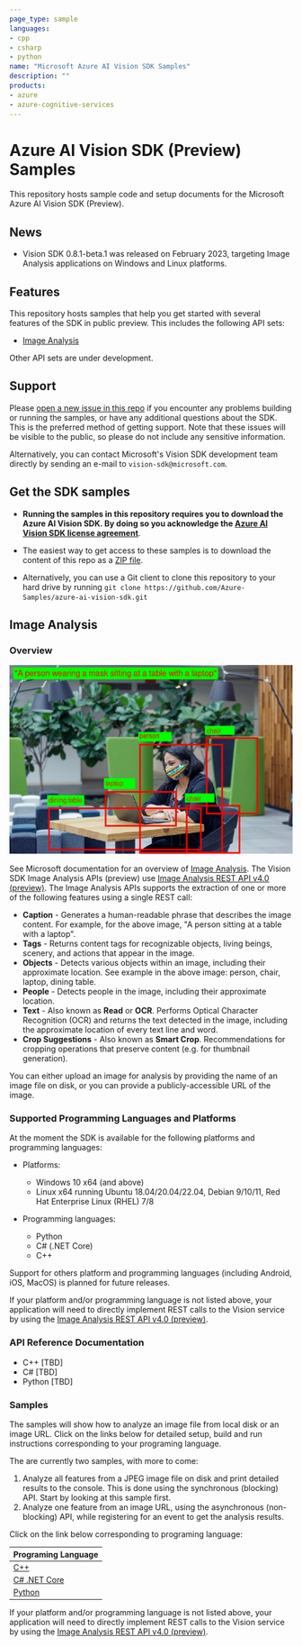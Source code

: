 ```yaml
---
page_type: sample
languages:
- cpp
- csharp
- python
name: "Microsoft Azure AI Vision SDK Samples"
description: ""
products:
- azure
- azure-cognitive-services
---
```


# Azure AI Vision SDK (Preview) Samples

This repository hosts sample code and setup documents for the Microsoft Azure AI Vision SDK (Preview).

## News

* Vision SDK 0.8.1-beta.1 was released on February 2023, targeting Image Analysis applications on Windows and Linux platforms.

<!-- [See release notes](https://github.com/Azure-Samples/azure-ai-vision-sdk/releases/tag/0.8.0-alpha.0.33370873) -->

## Features

This repository hosts samples that help you get started with several features of the SDK in public preview. This includes the following API sets:

* [Image Analysis](#image-analysis)

Other API sets are under development.

## Support

Please [open a new issue in this repo](https://github.com/Azure-Samples/azure-ai-vision-sdk/issues) if you encounter any problems building or running the samples, or have any additional questions about the SDK. This is the preferred method of getting support. Note that these issues will be visible to the public, so please do not include any sensitive information.

Alternatively, you can contact Microsoft's Vision SDK development team directly by sending an e-mail to  `vision-sdk@microsoft.com`.

## Get the SDK samples

* **Running the samples in this repository requires you to download the Azure AI Vision SDK. By doing so you acknowledge the [Azure AI Vision SDK license agreement](https://aka.ms/azai/vision/license)**.

* The easiest way to get access to these samples is to download the content of this repo as a [ZIP file](https://github.com/Azure-Samples/azure-ai-vision-sdk/archive/master.zip).

* Alternatively, you can use a Git client to clone this repository to your hard drive by running `git clone https://github.com/Azure-Samples/azure-ai-vision-sdk.git`

## Image Analysis

### Overview

![GitHub Logo](docs/image-analysis/image-analysis-results.png)

See Microsoft documentation for an overview of [Image Analysis](https://learn.microsoft.com/azure/cognitive-services/computer-vision/overview-image-analysis). The Vision SDK Image Analysis APIs (preview) use [Image Analysis REST API v4.0 (preview)](docs/image-analysis/Image-Analysis-2023-02-01-preview-API-doc.md). The Image Analysis APIs supports the extraction of one or more of the following features using a single REST call:

* **Caption** - Generates a human-readable phrase that describes the image content. For example, for the above image, "A person sitting at a table with a laptop".
* **Tags** - Returns content tags for recognizable objects, living beings, scenery, and actions that appear in the image.
* **Objects** - Detects various objects within an image, including their approximate location. See example in the above image: person, chair, laptop, dining table.
* **People** - Detects people in the image, including their approximate location.
* **Text** - Also known as **Read** or **OCR**. Performs Optical Character Recognition (OCR) and returns the text detected in the image, including the approximate location of every text line and word.
* **Crop Suggestions** - Also known as **Smart Crop**. Recommendations for cropping operations that preserve content (e.g. for thumbnail generation).

You can either upload an image for analysis by providing the name of an image file on disk, or you can provide a publicly-accessible URL of the image.

### Supported Programming Languages and Platforms

At the moment the SDK is available for the following platforms and programming languages:

* Platforms:
  * Windows 10 x64 (and above)
  * Linux x64 running Ubuntu 18.04/20.04/22.04, Debian 9/10/11, Red Hat Enterprise Linux (RHEL) 7/8

* Programming languages:
  * Python
  * C# (.NET Core)
  * C++

Support for others platform and programming languages (including Android, iOS, MacOS) is planned for future releases.

If your platform and/or programming language is not listed above, your application will need to directly implement REST calls to the Vision service by using the [Image Analysis REST API v4.0 (preview)](docs/image-analysis/Image-Analysis-2023-02-01-preview-API-doc.md).

### API Reference Documentation

* C++ [TBD]
* C# [TBD]
* Python [TBD]

### Samples

The samples will show how to analyze an image file from local disk or an image URL. Click on the links below for detailed setup, build and run instructions corresponding to your programing language.

The are currently two samples, with more to come:

1. Analyze all features from a JPEG image file on disk and print detailed results to the console. This is done using the synchronous (blocking) API. Start by looking at this sample first.
1. Analyze one feature from an image URL, using the asynchronous (non-blocking) API, while registering for an event to get the analysis results.

Click on the link below corresponding to programing language:

| Programing Language |
| -------- |
| [C++](samples/cpp/image-analysis) |
| [C# .NET Core](samples/csharp/image-analysis/dotnetcore) |
| [Python](samples/python/image-analysis) |

If your platform and/or programming language is not listed above, your application will need to directly implement REST calls to the Vision service by using the [Image Analysis REST API v4.0 (preview)](docs/image-analysis/Image-Analysis-2023-02-01-preview-API-doc.md).